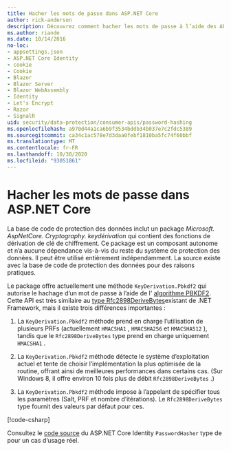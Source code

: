 ```yaml
---
title: Hacher les mots de passe dans ASP.NET Core
author: rick-anderson
description: Découvrez comment hacher les mots de passe à l’aide des API de protection des données ASP.NET Core.
ms.author: riande
ms.date: 10/14/2016
no-loc:
- appsettings.json
- ASP.NET Core Identity
- cookie
- Cookie
- Blazor
- Blazor Server
- Blazor WebAssembly
- Identity
- Let's Encrypt
- Razor
- SignalR
uid: security/data-protection/consumer-apis/password-hashing
ms.openlocfilehash: a970d44a1ca6b9f3534bddb34b037e7c2fdc5389
ms.sourcegitcommit: ca34c1ac578e7d3daa0febf1810ba5fc74f60bbf
ms.translationtype: MT
ms.contentlocale: fr-FR
ms.lasthandoff: 10/30/2020
ms.locfileid: "93051861"
---
```

# <a name="hash-passwords-in-aspnet-core"></a>Hacher les mots de passe dans ASP.NET Core

La base de code de protection des données inclut un package *Microsoft. AspNetCore. Cryptography. keydérivation* qui contient des fonctions de dérivation de clé de chiffrement. Ce package est un composant autonome et n’a aucune dépendance vis-à-vis du reste du système de protection des données. Il peut être utilisé entièrement indépendamment. La source existe avec la base de code de protection des données pour des raisons pratiques.

Le package offre actuellement une méthode `KeyDerivation.Pbkdf2` qui autorise le hachage d’un mot de passe à l’aide de l' [algorithme PBKDF2](https://tools.ietf.org/html/rfc2898#section-5.2). Cette API est très similaire au [type Rfc2898DeriveBytes](/dotnet/api/system.security.cryptography.rfc2898derivebytes)existant de .NET Framework, mais il existe trois différences importantes :

1. La `KeyDerivation.Pbkdf2` méthode prend en charge l’utilisation de plusieurs PRFs (actuellement `HMACSHA1` , `HMACSHA256` et `HMACSHA512` ), tandis que le `Rfc2898DeriveBytes` type prend en charge uniquement `HMACSHA1` .

2. La `KeyDerivation.Pbkdf2` méthode détecte le système d’exploitation actuel et tente de choisir l’implémentation la plus optimisée de la routine, offrant ainsi de meilleures performances dans certains cas. (Sur Windows 8, il offre environ 10 fois plus de débit `Rfc2898DeriveBytes` .)

3. La `KeyDerivation.Pbkdf2` méthode impose à l’appelant de spécifier tous les paramètres (Salt, PRF et nombre d’itérations). Le `Rfc2898DeriveBytes` type fournit des valeurs par défaut pour ces.

[!code-csharp[](password-hashing/samples/passwordhasher.cs)]

Consultez le [code source](https://github.com/dotnet/AspNetCore/blob/master/src/Identity/Extensions.Core/src/PasswordHasher.cs) du ASP.NET Core Identity `PasswordHasher` type de pour un cas d’usage réel.
